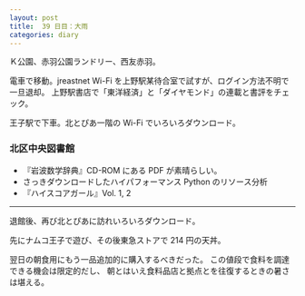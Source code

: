 ```yaml
---
layout: post
title:  39 日目：大雨
categories: diary
---
```


Ｋ公園、赤羽公園ランドリー、西友赤羽。

電車で移動。jreastnet Wi-Fi を上野駅某待合室で試すが、ログイン方法不明で一旦退却。
上野駅書店で「東洋経済」と「ダイヤモンド」の連載と書評をチェック。

王子駅で下車。北とぴあ一階の Wi-Fi でいろいろダウンロード。

### 北区中央図書館

* 『岩波数学辞典』CD-ROM にある PDF が素晴らしい。
* さっきダウンロードしたハイパフォーマンス Python のリソース分析
* 『ハイスコアガール』Vol. 1, 2

---

退館後、再び北とぴあに訪れいろいろダウンロード。

先にナムコ王子で遊び、その後東急ストアで 214 円の天丼。

翌日の朝食用にもう一品追加的に購入するべきだった。
この値段で食料を調達できる機会は限定的だし、
朝とはいえ食料品店と拠点とを往復するときの暑さは堪える。
